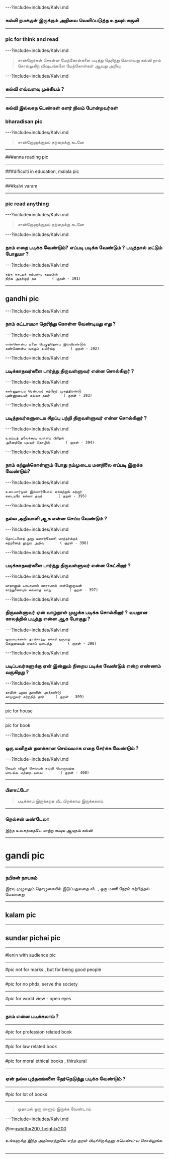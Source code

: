 ---?include=includes/Kalvi.md

### கல்வி நமக்குள் இருக்கும் அறிவை வெளிப்படுத்த உதவும் கருவி 

---
### pic for think and read

---?include=includes/Kalvi.md

> சான்றோர்கள் சொன்ன மேற்கோள்களை படித்து தெரிந்து கொள்வது கல்வி 
> நாம் சொல்லுகிற விஷயங்களே மேற்கோள்கள் ஆவது அறிவு 

---?include=includes/Kalvi.md

### கல்வி எவ்வளவு முக்கியம் ?

---

### கல்வி இல்லாத பெண்கள் களர் நிலம் போன்றவர்கள்
### bharadisan pic

---?include=includes/Kalvi.md

> சான்றோனாக்குதல் தந்தைக்கு கடனே 

---

###anna reading pic

---

###dificulti in education, malala pic

---

###kalvi varam

---

### pic read anything

---?include=includes/Kalvi.md

> சான்றோனாக்குதல் தந்தைக்கு கடனே 

---?include=includes/Kalvi.md

### நாம் எதை படிக்க வேண்டும்? எப்படி படிக்க வேண்டும் ? படித்தால் மட்டும் போதுமா ?

---?include=includes/Kalvi.md

```
கற்க கசடறக் கற்பவை கற்றபின் 
நிற்க அதற்குத் தக		( குறள் - 391)
```

---

## gandhi pic

---?include=includes/Kalvi.md

### நாம் கட்டாயமா தெரிந்து கொள்ள வேண்டியது எது ?

---?include=includes/Kalvi.md

```
எண்ணென்ப ஏனை யெழுத்தென்ப இவ்விரண்டுங்
கண்ணென்ப வாழும் உயிர்க்கு		( குறள் - 392)
```
---?include=includes/Kalvi.md

### படிக்காதவர்களை பார்த்து திருவள்ளுவர் என்ன சொல்கிறார் ? 

---?include=includes/Kalvi.md

```
கண்ணுடைய ரென்பவர் கற்றோர் முகத்திரண்டு
புண்ணுடையர் கல்லா தவர்		( குறள் - 393)
```
---?include=includes/Kalvi.md

### படித்தவர்களுடைய சிறப்பு பற்றி திருவள்ளுவர் என்ன சொல்கிறார் ?

---?include=includes/Kalvi.md

```
உவப்பத் தலைக்கூடி உள்ளப் பிரிதல்
அனைத்தே புலவர் தொழில்		( குறள் - 394)
```
---?include=includes/Kalvi.md

### நாம் கற்றுக்கொள்ளும் போது நம்முடைய மனநிலை எப்படி இருக்க வேண்டும்?

---?include=includes/Kalvi.md

```
உடையார்முன் இல்லார்போல் ஏக்கற்றுங் கற்றார்
கடையரே கல்லா தவர்		( குறள் - 395)
```
---?include=includes/Kalvi.md

### நல்ல அறிவாளி ஆக என்ன செய்ய வேண்டும் ? 

---?include=includes/Kalvi.md

```
தொட்டனைத் தூறு மணற்கேணி மாந்தர்க்குக்
கற்றனைத் தூறும் அறிவு		( குறள் - 396)
```
---?include=includes/Kalvi.md

### படிக்காதவர்களை பார்த்து திருவள்ளுவர் என்ன கேட்கிறார் ?

---?include=includes/Kalvi.md

```
யாதானும் டாடாமால் ஊராமால் என்னொருவன்
சாந்துணையுங் கல்லாத வாறு		( குறள் - 397)
```
---?include=includes/Kalvi.md

### திருவள்ளுவர் ஏன் வாழ்நாள் முழுக்க படிக்க சொல்கிறார் ? வயதான காலத்தில் படித்து என்ன ஆக போகுது ?

---?include=includes/Kalvi.md

```
ஒருமைக்கண் தான்னற்ற கல்வி ஒருவற் 
கெழுமையும் ஏமாப் புடைத்து		( குறள் - 398)
```
---?include=includes/Kalvi.md

### படிப்பவர்களுக்கு ஏன் இன்னும் நிறைய படிக்க வேண்டும் என்ற எண்ணம் வருகிறது ?

---?include=includes/Kalvi.md

```
தாமின் புறுவ துலகின் புறக்கண்டு
காமுறுவர் கற்றறிந் தார்		( குறள் - 399)
```

---
pic for house

---
pic for book

---?include=includes/Kalvi.md

### ஒரு மனிதன் தனக்கான செல்வமாக  எதை சேர்க்க வேண்டும் ?

---?include=includes/Kalvi.md

```
கேடில் விழுச் செல்வங் கல்வி யொருவற்கு
மாடல்ல மற்றை யவை		( குறள் - 400)
```

---

### பிளாட்டோ

> படிக்காம இருக்கறத வீட பிறக்காம இருக்கலாம் 

--- 

### நெல்சன் மண்டேலா 

இந்த உலகத்தையே மாற்ற கூடிய ஆயுதம் கல்வி 

---

# gandi pic

---

### நபிகள் நாயகம் 
இரவு முழுவதும் தொழுகையில் இடுப்பதுவதை வீட , ஒரு மணி நேரம் கற்பித்தல் மேலானது 

---

## kalam pic

---

## sundar pichai pic

---

#lenin with audience pic

---

#pic not for marks , but for being good people

---

#pic for no phds, serve the society

---

#pic for world view - open eyes

---

### நாம் என்ன படிக்கலாம் ?

---

#pic for profession related book

---

#pic for law related book

---

#pic for moral ethical books , thirukural

---

### ஏன் நல்ல புத்தகங்களை தேர்தெடுத்து படிக்க வேண்டும் ?

---

#pic for lot of books

---

> ஓதாமல் ஒரு நாளும் இருக்க வேண்டாம் 

---?include=includes/Kalvi.md


@img[width=200, height=200](assets/img/comment-button.png)


###### உங்களுக்கு இந்த அதிகாரத்துலே எந்த குறள் பிடிச்சிருக்குனு கமெண்ட்-ல சொல்லுங்க. 


--- 


